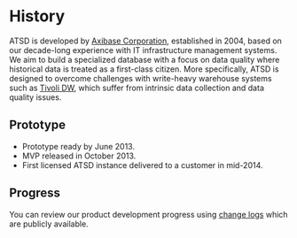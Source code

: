 # History

ATSD is developed by [Axibase Corporation](https://axibase.com/about-us/), established in 2004, based on our decade-long experience with IT infrastructure management systems. We aim to build a specialized database with a focus on data quality where historical data is treated as a first-class citizen. More specifically, ATSD is designed to overcome challenges with write-heavy warehouse systems such as [Tivoli DW](https://www.ibm.com/support/knowledgecenter/en/SS4EKN_7.2.0/com.ibm.itm.doc_6.3/install/tdw_overview.htm), which suffer from intrinsic data collection and data quality issues.

## Prototype

* Prototype ready by June 2013.
* MVP released in October 2013.
* First licensed ATSD instance delivered to a customer in mid-2014.

## Progress

You can review our product development progress using [change logs](./changelogs/README.md#change-logs) which are publicly available.